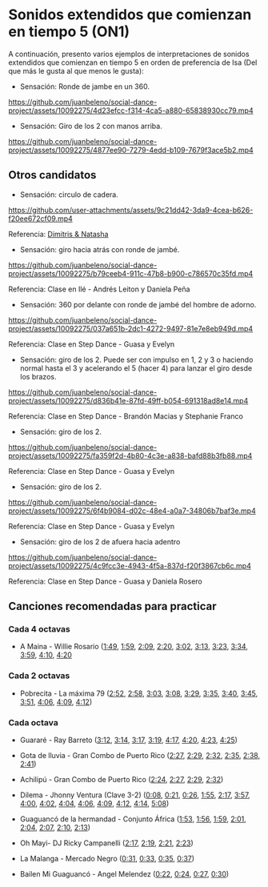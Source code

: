 # Sonidos extendidos que comienzan en tiempo 5 (ON1)

A continuación, presento varios ejemplos de interpretaciones de sonidos extendidos que comienzan en tiempo 5 en orden de preferencia de Isa (Del que más le gusta al que menos le gusta):


- Sensación: Ronde de jambe en un 360.

https://github.com/juanbeleno/social-dance-project/assets/10092275/4d23efcc-f314-4ca5-a880-65838930cc79.mp4


- Sensación: Giro de los 2 con manos arriba.

https://github.com/juanbeleno/social-dance-project/assets/10092275/4877ee90-7279-4edd-b109-7679f3ace5b2.mp4


## Otros candidatos

- Sensación: circulo de cadera.

https://github.com/user-attachments/assets/9c21dd42-3da9-4cea-b626-f20ee672cf09.mp4

Referencia: [Dimitris & Natasha](https://www.instagram.com/p/C-Ipu2Pi97f/)


- Sensación: giro hacia atrás con ronde de jambé.

https://github.com/juanbeleno/social-dance-project/assets/10092275/b79ceeb4-911c-47b8-b900-c786570c35fd.mp4

Referencia: Clase en Ilé - Andrés Leiton y Daniela Peña


- Sensación: 360 por delante con ronde de jambé del hombre de adorno.

https://github.com/juanbeleno/social-dance-project/assets/10092275/037a651b-2dc1-4272-9497-81e7e8eb949d.mp4

Referencia: Clase en Step Dance - Guasa y Evelyn


- Sensación: giro de los 2. Puede ser con impulso en 1, 2 y 3 o haciendo normal hasta el 3 y acelerando el 5 (hacer 4) para lanzar el giro desde los brazos.

https://github.com/juanbeleno/social-dance-project/assets/10092275/d836b41e-87fd-49ff-b054-691318ad8e14.mp4

Referencia: Clase en Step Dance - Brandón Macias y Stephanie Franco


- Sensación: giro de los 2.

https://github.com/juanbeleno/social-dance-project/assets/10092275/fa359f2d-4b80-4c3e-a838-bafd88b3fb88.mp4

Referencia: Clase en Step Dance - Guasa y Evelyn


- Sensación: giro de los 2.

https://github.com/juanbeleno/social-dance-project/assets/10092275/6f4b9084-d02c-48e4-a0a7-34806b7baf3e.mp4

Referencia: Clase en Step Dance - Guasa y Evelyn


- Sensación: giro de los 2 de afuera hacia adentro

https://github.com/juanbeleno/social-dance-project/assets/10092275/4c9fcc3e-4943-4f5a-837d-f20f3867cb6c.mp4

Referencia: Clase en Step Dance - Guasa y Daniela Rosero


## Canciones recomendadas para practicar

### Cada 4 octavas
- A Maina - Willie Rosario ([1:49](https://youtu.be/bmUXA7aILc0?si=h-k5pKzH_AXhqpmf&t=109), [1:59](https://youtu.be/bmUXA7aILc0?si=GCXEBEGuLa-uudQX&t=119), [2:09](https://youtu.be/bmUXA7aILc0?si=v_NDJ39Y6vXqNXzz&t=129), [2:20](https://youtu.be/bmUXA7aILc0?si=ezkl0ak9AvwTxdnD&t=140), [3:02](https://youtu.be/bmUXA7aILc0?si=j2KYn16X0VbJbvb4&t=182), [3:13](https://youtu.be/bmUXA7aILc0?si=HjS5Fz-DPGruddBZ&t=193), [3:23](https://youtu.be/bmUXA7aILc0?si=6PcsBhI1-wQWB9RC&t=203), [3:34](https://youtu.be/bmUXA7aILc0?si=G-aLTfTyDrDJ66yK&t=214), [3:59](https://youtu.be/bmUXA7aILc0?si=XPkcYVH_FeIZEjOg&t=239), [4:10](https://youtu.be/bmUXA7aILc0?si=YY1UxEnrFN5YUeb8&t=250), [4:20](https://youtu.be/bmUXA7aILc0?si=zriQBWgIvKlX0ioR&t=260)

### Cada 2 octavas

- Pobrecita - La máxima 79 ([2:52](https://youtu.be/NOrfzcA6jzI?si=sM2VniOfNOvKVxsF&t=172), [2:58](https://youtu.be/NOrfzcA6jzI?si=mASGQgGfCe89_Enb&t=178), [3:03](https://youtu.be/NOrfzcA6jzI?si=_JSCYqycgBPMESTt&t=183), [3:08](https://youtu.be/NOrfzcA6jzI?si=xXB9S86vIaJQGR4_&t=188), [3:29](https://youtu.be/NOrfzcA6jzI?si=9ggDMc_s2bg1iSYf&t=209), [3:35](https://youtu.be/NOrfzcA6jzI?si=vva4e7G-__vURTRh&t=215), [3:40](https://youtu.be/NOrfzcA6jzI?si=gPFG-VEwHAf909YB&t=220), [3:45](https://youtu.be/NOrfzcA6jzI?si=o8qQ-xQ8ypBuXa7S&t=225), [3:51](https://youtu.be/NOrfzcA6jzI?si=lLThA5PKTfCUjEom&t=231), [4:06](https://youtu.be/NOrfzcA6jzI?si=VhVvKgtlMg-QWsq8&t=246), [4:09](https://youtu.be/NOrfzcA6jzI?si=9cHAcd0nSTrHtNAq&t=249), [4:12](https://youtu.be/NOrfzcA6jzI?si=_R3wkStFpm8tcPAG&t=252))


### Cada octava

- Guararé - Ray Barreto ([3:12](https://youtu.be/1G8SL5pGt80?si=doTWl-yYWDuT1y3S&t=192), [3:14](https://youtu.be/1G8SL5pGt80?si=6NwdvWlwY3EH0_Vt&t=194), [3:17](https://youtu.be/1G8SL5pGt80?si=zK-73fxaabJ7G-JZ&t=197), [3:19](https://youtu.be/1G8SL5pGt80?si=ei1_FScn7cbHIOJD&t=199), [4:17](https://youtu.be/1G8SL5pGt80?si=NZNy7RB-aPZmpzxH&t=257), [4:20](https://youtu.be/1G8SL5pGt80?si=iZHPW-3preQi0_pg&t=260), [4:23](https://youtu.be/1G8SL5pGt80?si=ectWNy3PciNUaXBS&t=263), [4:25](https://youtu.be/1G8SL5pGt80?si=td8qGgAevLPmEQxz&t=265))

- Gota de lluvia - Gran Combo de Puerto Rico ([2:27](https://youtu.be/b45njL9y8pU?si=ds5vY2OZr_eAM0PG&t=147), [2:29](https://youtu.be/b45njL9y8pU?si=lb9aJVbR2bP5n2kk&t=149), [2:32](https://youtu.be/b45njL9y8pU?si=t_-dQmujkAPMPBm4&t=152), [2:35](https://youtu.be/b45njL9y8pU?si=vh6O4FrY8GVdLPri&t=155), [2:38](https://youtu.be/b45njL9y8pU?si=wxtMqz06DUtBfg0F&t=158), [2:41](https://youtu.be/b45njL9y8pU?si=1UKqF6cbiJMTpjAG&t=161))

- Achilipú - Gran Combo de Puerto Rico ([2:24](https://youtu.be/87LR5r8WYX4?si=SCBBW4pey6ecBaO0&t=144), [2:27](https://youtu.be/87LR5r8WYX4?si=XMtZWUzkIsE9V_cT&t=147), [2:29](https://youtu.be/87LR5r8WYX4?si=i3VObP31yFKN4Tu9&t=149), [2:32](https://youtu.be/87LR5r8WYX4?si=SEODHOQqJTaU-1Xr&t=152))

- Dilema - Jhonny Ventura (Clave 3-2) ([0:08](https://youtu.be/vYNHgJ7Udcw?t=8), [0:21](https://youtu.be/vYNHgJ7Udcw?t=21), [0:26](https://youtu.be/vYNHgJ7Udcw?t=26), [1:55](https://youtu.be/vYNHgJ7Udcw?t=115), [2:17](https://youtu.be/vYNHgJ7Udcw?t=137), [3:57](https://youtu.be/vYNHgJ7Udcw?t=237), [4:00](https://youtu.be/vYNHgJ7Udcw?t=240), [4:02](https://youtu.be/vYNHgJ7Udcw?t=242), [4:04](https://youtu.be/vYNHgJ7Udcw?t=244), [4:06](https://youtu.be/vYNHgJ7Udcw?t=246), [4:09](https://youtu.be/vYNHgJ7Udcw?t=249), [4:12](https://youtu.be/vYNHgJ7Udcw?t=252), [4:14](https://youtu.be/vYNHgJ7Udcw?t=254), [5:08](https://youtu.be/vYNHgJ7Udcw?t=308))

- Guaguancó de la hermandad - Conjunto África ([1:53](https://youtu.be/1t9MhcCB_Bc?si=RX1mkLJSkih2cl-D&t=113), [1:56](https://youtu.be/1t9MhcCB_Bc?si=-sLWGWLV9W_9fN4c&t=116), [1:59](https://youtu.be/1t9MhcCB_Bc?si=48SfsyIcIE4g8IQ-&t=119), [2:01](https://youtu.be/1t9MhcCB_Bc?si=vd1OO0CnFOa3Aknq&t=121), [2:04](https://youtu.be/1t9MhcCB_Bc?si=BEenmjBTG1Op_2_4&t=124), [2:07](https://youtu.be/1t9MhcCB_Bc?si=puVdT0WqfqZG3A4I&t=127), [2:10](https://youtu.be/1t9MhcCB_Bc?si=G_2K87DpN9NBYc9o&t=130), [2:13](https://youtu.be/1t9MhcCB_Bc?si=jRR6IFFa94X5ra2L&t=133))

- Oh Mayi- DJ Ricky Campanelli ([2:17](https://youtu.be/yDxN6JOBuMw?si=BBT9smMpWZAYylSe&t=137), [2:19](https://youtu.be/yDxN6JOBuMw?si=sY9D6QI6Zz54zHs2&t=139), [2:21](https://youtu.be/yDxN6JOBuMw?si=kbIpKTISwxIF81RS&t=141), [2:23](https://youtu.be/yDxN6JOBuMw?si=USxnSuCxLQh7Fr94&t=143))

- La Malanga - Mercado Negro ([0:31](https://youtu.be/apbMGO0Kwk4?si=JR__YxjRKXfRmVO3&t=31), [0:33](https://youtu.be/apbMGO0Kwk4?si=Y4EEgDSpxsI1_PRz&t=33), [0:35](https://youtu.be/apbMGO0Kwk4?si=Vqw7arosK1A2w5nD&t=35), [0:37](https://youtu.be/apbMGO0Kwk4?si=eWPjKSteuYL2xhPq&t=37))

- Bailen Mi Guaguancó - Angel Melendez ([0:22](https://youtu.be/UDAYpNTtq_Y?si=qZpa3yAWCBxZzVNC&t=22), [0:24](https://youtu.be/UDAYpNTtq_Y?si=vuOk7ZUN3-fq34zO&t=24), [0:27](https://youtu.be/UDAYpNTtq_Y?si=OEYghtn2KCnGghxK&t=27), [0:30](https://youtu.be/UDAYpNTtq_Y?si=nQsmy3MM6U1HFN2n&t=30))
